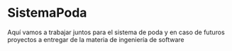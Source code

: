 # SistemaPoda
Aquí vamos a trabajar juntos para el sistema de poda y en caso de futuros proyectos a entregar de la materia de ingeniería de software 
